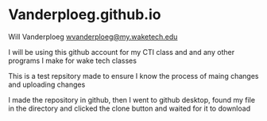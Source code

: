 # Vanderploeg.github.io



Will Vanderploeg wvanderploeg@my.waketech.edu

I will be using this github account for my CTI class and and any other programs I make for wake tech classes

This is a test repsitory made to ensure I know the process of maing changes and uploading changes

I made the repository in github, then I went to github desktop, found my file in the directory and clicked the clone button and waited for it to download